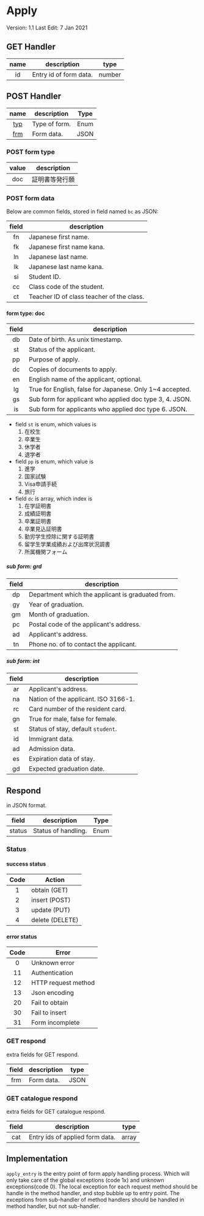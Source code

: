 # Apply

Version: 1.1
Last Edit: 7 Jan 2021

## GET Handler

| name  | description            |  type  |
| :---: | ---------------------- | :----: |
|  id   | Entry id of form data. | number |

## POST Handler

|          name          | description   | Type  |
| :--------------------: | ------------- | :---: |
| [typ](#post-form-type) | Type of form. | Enum  |
| [frm](#post-form-data) | Form data.    | JSON  |

### POST form type

| value | description    |
| :---: | -------------- |
|  doc  | 証明書等発行願 |

### POST form data

Below are common fields, stored in field named `bc` as JSON:

| field | description                               |
| :---: | ----------------------------------------- |
|  fn   | Japanese first name.                      |
|  fk   | Japanese first name kana.                 |
|  ln   | Japanese last name.                       |
|  lk   | Japanese last name kana.                  |
|  si   | Student ID.                               |
|  cc   | Class code of the student.                |
|  ct   | Teacher ID of class teacher of the class. |

#### form type: doc

| field | description                                              |
| :---: | -------------------------------------------------------- |
|  db   | Date of birth. As unix timestamp.                        |
|  st   | Status of the applicant.                                 |
|  pp   | Purpose of apply.                                        |
|  dc   | Copies of documents to apply.                            |
|  en   | English name of the applicant, optional.                 |
|  lg   | True for English, false for Japanese. Only 1~4 accepted. |
|  gs   | Sub form for applicant who applied doc type 3, 4. JSON.  |
|  is   | Sub form for applicants who applied doc type 6. JSON.    |

- field `st` is enum, which values is
    1. 在校生
    2. 卒業生
    3. 休学者
    4. 退学者
- field `pp` is enum, which value is
    1. 進学
    2. 国家試験
    3. Visa申請手続
    4. 旅行
- field `dc` is array, which index is
    1. 在学証明書
    2. 成績証明書
    3. 卒業証明書
    4. 卒業見込証明書
    5. 勤労学生控除に関する証明書
    6. 留学生学業成績および出席状況調書
    7. 所属機関フォーム

##### sub form: grd

| field | description                                       |
| :---: | ------------------------------------------------- |
|  dp   | Department which the applicant is graduated from. |
|  gy   | Year of graduation.                               |
|  gm   | Month of graduation.                              |
|  pc   | Postal code of the applicant's address.           |
|  ad   | Applicant's address.                              |
|  tn   | Phone no. of to contact the applicant.            |

##### sub form: int

| field | description                          |
| :---: | ------------------------------------ |
|  ar   | Applicant's address.                 |
|  na   | Nation of the applicant. ISO 3166-1. |
|  rc   | Card number of the resident card.    |
|  gn   | True for male, false for female.     |
|  st   | Status of stay, default `student`.   |
|  id   | Immigrant data.                      |
|  ad   | Admission data.                      |
|  es   | Expiration data of stay.             |
|  gd   | Expected graduation date.            |

## Respond

in JSON format.

| field  | description         | Type  |
| :----: | ------------------- | :---: |
| status | Status of handling. | Enum  |

### Status

#### success status

| Code  | Action          |
| :---: | --------------- |
|   1   | obtain (GET)    |
|   2   | insert (POST)   |
|   3   | update (PUT)    |
|   4   | delete (DELETE) |

#### error status

| Code  | Error               |
| :---: | ------------------- |
|   0   | Unknown error       |
|  11   | Authentication      |
|  12   | HTTP request method |
|  13   | Json encoding       |
|  20   | Fail to obtain      |
|  30   | Fail to insert      |
|  31   | Form incomplete     |

### GET respond

extra fields for GET respond.

| field | description | type  |
| :---: | ----------- | :---: |
|  frm  | Form data.  | JSON  |

### GET catalogue respond

extra fields for GET catalogue respond.

| field | description                     | type  |
| :---: | ------------------------------- | :---: |
|  cat  | Entry ids of applied form data. | array |

## Implementation

`apply_entry` is the entry point of form apply handling process. Which will only take care of the global exceptions (code 1x) and unknown exceptions(code 0).
The local exception for each request method should be handle in the method handler, and stop bubble up to entry point.
The exceptions from sub-handler of method handlers should be handled in method handler, but not sub-handler.
